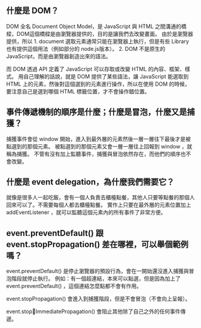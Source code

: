 ## 什麼是 DOM？
DOM 全名 Document Object Model，是 JavaScript 與 HTML 之間溝通的橋樑，DOM這個橋樑是由瀏覽器提供的，目的是讓我們去改變畫面。
由於是瀏覽器提供，所以 
	1. document 選取元素通常只能在瀏覽器上執行，但是有些 Library 也有提供這個用法（例如部分的 node.js版本）。
	2. DOM 不是原生的 JavaScript，而是由瀏覽器創造出來的語法。

而 DOM 透過 API 定義了 JavaScript 可以存取或改變 HTML 的內容、框架、樣式。
用自己理解的話說，就是 DOM 提供了某些語法，讓 JavaScript 能選取到 HTML 上的元素，然後對這個選到的元素進行操作，所以在使用 DOM 的時候，要注意自己是選到哪個 HTML 標籤位置，才不會操作錯位置。


## 事件傳遞機制的順序是什麼；什麼是冒泡，什麼又是捕獲？
捕獲事件會從 window 開始，進入到最外層的元素然後一層一層往下最後才是被點選到的那個元素。
被點選到的那個元素又會一層一層往上回報到 window ，就稱為捕獲。
不管有沒有加上監聽事件，捕獲與冒泡依然存在，而他們的順序也不會改變。


## 什麼是 event delegation，為什麼我們需要它？
就像是很多人一起吃飯，會有一個人負責去櫃檯點餐，其他人只要等點餐的那個人回來可以了。不需要每個人都去櫃檯點餐。
實作上只要在最外層的元素位置加上 addEventListener ，就可以監聽這個元素內的所有事件了非常方便。


## event.preventDefault() 跟 event.stopPropagation() 差在哪裡，可以舉個範例嗎？
event.preventDefault() 是停止瀏覽器的預設行為，會在一開始還沒進入捕獲與冒泡階段就停止執行。
例如：有一個超連結，本來可以點選，但是因為加上了 event.preventDefault() ，這個連結怎麼點都不會有作用。

event.stopPropagation() 會進入到捕獲階段，但是不會冒泡（不會向上呈報）。

event.stopImmediatePropagation() 會阻止其他除了自己之外的任何事件傳遞。